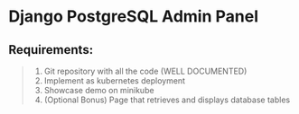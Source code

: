 # Django PostgreSQL Admin Panel
## Requirements:
>1.  Git repository with all the code (WELL DOCUMENTED)
>2. Implement as kubernetes deployment
>3. Showcase demo on minikube 
>4. (Optional Bonus) Page that retrieves and displays database tables
